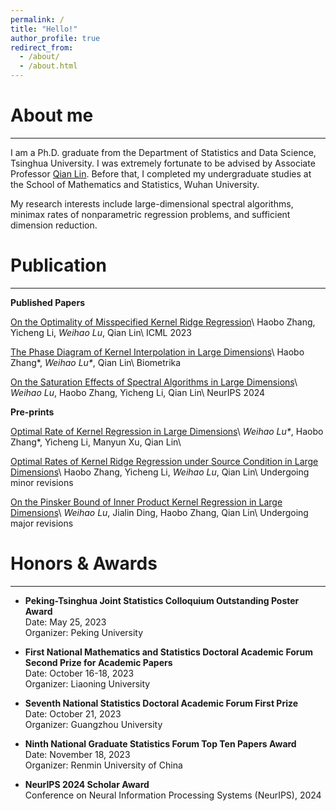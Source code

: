 ```yaml
---
permalink: /
title: "Hello!"
author_profile: true
redirect_from: 
  - /about/
  - /about.html
---
```


# About me
------
I am a Ph.D. graduate from the Department of Statistics and Data Science, Tsinghua University. I was extremely fortunate to be advised by Associate Professor [Qian Lin](https://sites.google.com/site/qianlincd/). Before that, I completed my undergraduate studies at the School of Mathematics and Statistics, Wuhan University.

My research interests include large-dimensional spectral algorithms, minimax rates of nonparametric regression problems, and sufficient dimension reduction.



# Publication
------

**Published Papers**

[On the Optimality of Misspecified Kernel Ridge Regression](https://proceedings.mlr.press/v202/zhang23x.html)\\
Haobo Zhang, Yicheng Li, *Weihao Lu*, Qian Lin\\
ICML 2023

[The Phase Diagram of Kernel Interpolation in Large Dimensions](https://doi.org/10.1093/biomet/asae057)\\
Haobo Zhang\*, *Weihao Lu\**, Qian Lin\\
Biometrika

[On the Saturation Effects of Spectral Algorithms in Large Dimensions](https://openreview.net/forum?id=kJzecLYsRi)\\
*Weihao Lu*, Haobo Zhang, Yicheng Li, Qian Lin\\
NeurIPS 2024

**Pre-prints**

[Optimal Rate of Kernel Regression in Large Dimensions](https://arxiv.org/abs/2309.04268)\\
*Weihao Lu\**, Haobo Zhang\*, Yicheng Li, Manyun Xu, Qian Lin\\

[Optimal Rates of Kernel Ridge Regression under Source Condition in Large Dimensions](https://arxiv.org/abs/2401.01270)\\
Haobo Zhang, Yicheng Li, *Weihao Lu*, Qian Lin\\
Undergoing minor revisions

[On the Pinsker Bound of Inner Product Kernel Regression in Large Dimensions](https://arxiv.org/abs/2409.00915)\\
*Weihao Lu*, Jialin Ding, Haobo Zhang, Qian Lin\\
Undergoing major revisions


# Honors & Awards
------

- **Peking-Tsinghua Joint Statistics Colloquium Outstanding Poster Award**  
  Date: May 25, 2023  
  Organizer: Peking University

- **First National Mathematics and Statistics Doctoral Academic Forum Second Prize for Academic Papers**  
  Date: October 16-18, 2023  
  Organizer: Liaoning University

- **Seventh National Statistics Doctoral Academic Forum First Prize**  
  Date: October 21, 2023  
  Organizer: Guangzhou University

- **Ninth National Graduate Statistics Forum Top Ten Papers Award**  
  Date: November 18, 2023  
  Organizer: Renmin University of China

- **NeurIPS 2024 Scholar Award**  
  Conference on Neural Information Processing Systems (NeurIPS), 2024
